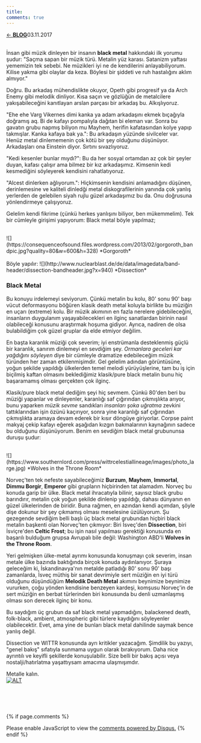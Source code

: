 ```yaml
---
title:
comments: true
---
```

<a href="../index.html">&#8592; **BLOG**</a><p2>03.11.2017</p2><br><br>
<html><head>
	<link rel="stylesheet" type="text/css" href="../markdownStyle.css">
	<link rel="icon" href="../coloricon.png">
	<link rel="stylesheet" href="../tomorrow-night.css">
	<script src="../highlight.pack.js"></script><script>hljs.initHighlightingOnLoad();</script>
</head></html>

İnsan gibi müzik dinleyen bir insanın **black metal** hakkındaki ilk yorumu şudur: "Saçma sapan bir müzik türü. Metalin yüz karası. Satanizm yaftası yememizin tek sebebi. Ne müzikleri iyi ne de kendilerini anlayabiliyorum. Kilise yakma gibi olaylar da keza. Böylesi bir şiddeti ve ruh hastalığını aklım almıyor."

Doğru. Bu arkadaş mühendislikte okuyor, Opeth gibi progresif ya da Arch Enemy gibi melodik dinliyor. Kısa saçın ve gözlüğün de metalcilere yakışabileceğini kanıtlayan arslan parçası bir arkadaş bu. Alkışlıyoruz.

"Ehe ehe Varg Vikernes dimi kanka ya adam arkadaşını ekmek bıçağıyla doğramış aq. Bi de kafayı pompalıyla dağıtan bi eleman var. Sonra bu gavatın grubu napmış biliyon mu Mayhem, herifin kafatasından kolye yapıp takmışlar. Kanka kafaya bak ya.": Bu arkadaşın yüzünde sivilceler var. Henüz metal dinlememenin çok kötü bir şey olduğunu düşünüyor. Arkadaşları ona Einstein diyor. Sırtını sıvazlıyoruz.

"Kedi kesenler bunlar mıydı?": Bu da her sosyal ortamdan az çok bir şeyler duyan, kafası çalışır ama bilmez bir kız arkadaşımız. Kimsenin kedi kesmediğini söyleyerek kendisini rahatlatıyoruz.

"Alcest dinlerken ağlıyorum.": Hiçkimsenin kendisini anlamadığını düşünen, derinlemesine ve kaliteli dinledği metal diskografilerinin yanında çok yanlış yerlerden de gelebilen siyah rujlu güzel arkadaşımız bu da. Onu doğrusuna yönlendirmeye çalışıyoruz.

Gelelim kendi fikrime (çünkü herkes yanlışını biliyor, ben mükemmelim). Tek bir cümleyle girişimi yapıyorum: Black metal böyle yapılmaz;

<br>
![](https://consequenceofsound.files.wordpress.com/2013/02/gorgoroth_bandpic.jpg?quality=80&w=600&h=328)
*Gorgoroth* 
<br>

<br>
Böyle yapılır: ![](http://www.nuclearblast.de/de/data/imagedata/band-header/dissection-bandheader.jpg?x=940)
*Dissection*
<br>

### Black Metal

Bu konuyu irdelemeyi seviyorum. Çünkü metalin bu kolu, 80' sonu 90' başı vücut deformasyonu böğüren klasik death metal koluyla birlikte bu müziğin en uçarı (extreme) kolu. Bir müzik akımının en fazla nerelere gidebileceğini, insanların duygulanım yaşayabilecekleri en ilginç sanatlardan birinin nasıl olabileceği konusunu araştırmak hoşuma gidiyor. Ayrıca, nadiren de olsa bulabildiğim çok güzel gruplar da elde etmiyor değilim.

En başta karanlık müziği çok severim; iyi enstrümanla desteklenmiş güçlü bir karanlık, sanırım dinlemeyi en sevdiğim şey. *Ormanlara geceleri kar yağdığını söyleyen* diye bir cümleyle dramatize edebileceğim müzik türünden her zaman etkilenmişimdir. Gel gelelim adından görüntüsüne, yoğun şekilde yapıldığı ülkelerden temel melodi yürüyüşlerine, tam bu iş için biçilmiş kaftan olmasını beklediğimiz klasik/pure black metalin bunu hiç başaramamış olması gerçekten çok ilginç.

Klasik/pure black metal dediğim şeyi hiç sevmem. Çünkü 80'den beri bu müziği yapanlar ve dinleyenler, karanlığı saf çığırından çıkmışlıkta arıyor, bunu yaparken *müzik sevme* sandıkları *insanları şoka uğratma* zevkini tattıklarından işin özünü kaçırıyor, sonra yine karanlığı saf çığırından çıkmışlıkta aramaya devam ederek bir kısır döngüye giriyorlar. Corpse paint makyaj çekip kafayı eğerek aşağıdan kızgın bakmalarının kaynağının sadece bu olduğunu düşünüyorum. Benim en sevdiğim black metal grubununsa duruşu şudur: 

<br>
![](https://www.southernlord.com/press/wittrcelestiallineage/images/photo_large.jpg)
*Wolves in the Throne Room*
<br>

Norveç'ten tek nefeste sayabileceğimiz **Burzum**, **Mayhem**, **Immortal**, **Dimmu Borgir**, **Emperor** gibi grupların hiçbirinden tat alamadım. Norveç bu konuda garip bir ülke. Black metal ihracatıyla bilinir, sayısız black grubu barındırır, metalin çok yoğun şekilde dinlenip yapıldığı, dahası dünyanın en güzel ülkelerinden de biridir. Buna rağmen, en azından kendi açımdan, şöyle dişe dokunur bir şey çıkmamış olması meselesine üzülüyorum. Şu gezegende sevdiğim belli başlı üç black metal grubundan hiçbiri black metalin başkenti olan Norveç'ten çıkmıyor: Biri İsveç'den **Dissection**, biri İsviçre'den **Celtic Frost**; bu işin nasıl yapılması gerektiği konusunda en başarılı bulduğum grupsa Avrupalı bile değil: Washington ABD'li **Wolves in the Throne Room**.

Yeri gelmişken ülke-metal ayrımı konusunda konuşmayı çok severim, insan metale ülke bazında baktığında birçok konuda aydınlanıyor. Şuraya geleceğim ki, İskandinavya'nın metalde patladığı 80' sonu 90' başı zamanlarda, İsveç müthiş bir sanat devrimiyle sert müziğin en iyi türü olduğunu düşündüğüm **Melodik Death Metal** akımını beynimize beynimize vururken, çoğu yönden kendisine benzeyen kardeşi, komşusu Norveç'in de sert müziğin en berbat türlerinden biri konusunda bu denli uzmanlaşmış olması son derecek ilginç bir konu. 

Bu saydığım üç grubun da saf black metal yapmadığını, balackened death, folk-black, ambient, atmospheric gibi türlere kaydığını söyleyenler olabilecektir. Evet, ama yine de bunları black metal dahilinde saymak bence yanlış değil.

Dissection ve WITTR konusunda ayrı kritikler yazacağım. Şimdilik bu yazıyı, "genel bakış" sıfatıyla sunmama uygun olarak bırakıyorum. Daha nice ayrıntılı ve keyifli şekillerde konuşulabilir. Size belli bir bakış açısı veya nostalji/hatırlatma yaşattıysam amacıma ulaşmışımdır.

Metalle kalın.  
[![ALT](https://img.youtube.com/vi/yTnfzWehaGg/0.jpg)](https://www.youtube.com/watch?v=yTnfzWehaGg) 

<br><br><br>
<script id="dsq-count-scr" src="//caglayandemirci-github-io.disqus.com/count.js" async></script>
<a href="http://foo.com/bar.html#disqus_thread"></a>
{% if page.comments %}
<div id="disqus_thread"></div>
<script>
/**
*  RECOMMENDED CONFIGURATION VARIABLES: EDIT AND UNCOMMENT THE SECTION BELOW TO INSERT DYNAMIC VALUES FROM YOUR PLATFORM OR CMS.
*  LEARN WHY DEFINING THESE VARIABLES IS IMPORTANT: https://disqus.com/admin/universalcode/#configuration-variables*/
/*
var disqus_config = function () {
this.page.url = PAGE_URL;  // Replace PAGE_URL with your page's canonical URL variable
this.page.identifier = PAGE_IDENTIFIER; // Replace PAGE_IDENTIFIER with your page's unique identifier variable
};
*/
(function() { // DON'T EDIT BELOW THIS LINE
var d = document, s = d.createElement('script');
s.src = 'https://caglayandemirci-github-io.disqus.com/embed.js';
s.setAttribute('data-timestamp', +new Date());
(d.head || d.body).appendChild(s);
})();
</script>
<noscript>Please enable JavaScript to view the <a href="https://disqus.com/?ref_noscript">comments powered by Disqus.</a></noscript>                       
{% endif %} 
<br>